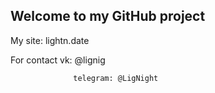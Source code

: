 ## Welcome to my GitHub project

My site: lightn.date

For contact vk: @lignig

                  telegram: @LigNight
                  


